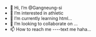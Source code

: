 - 👋 Hi, I’m @Gangneung-si
- 👀 I’m interested in athletic
- 🌱 I’m currently learning html...
- 💞️ I’m looking to collaborate on ...
- 📫 How to reach me ----text me haha...

<!---
Gangneung-si/Gangneung-si is a ✨ special ✨ repository because its `README.md` (this file) appears on your GitHub profile.
You can click the Preview link to take a look at your changes.
--->
